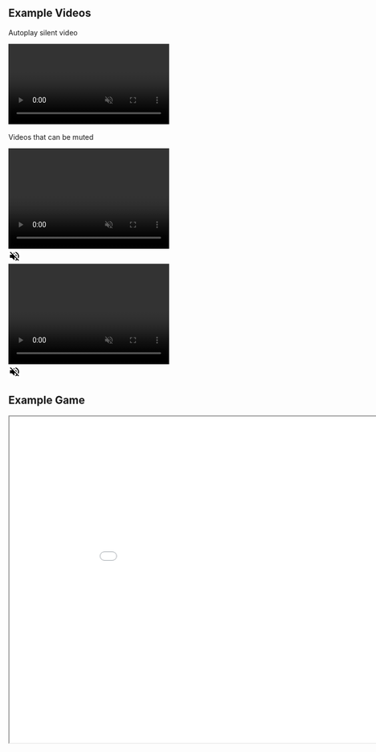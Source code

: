 ## Example Videos

Autoplay silent video

<video autoplay muted loop width="320">

    <source src="Video/Test.webm"
            type="video/webm">

    <source src="Video/Test.mp4"
            type="video/mp4">

    Sorry, your browser doesn't support embedded videos.
</video>

Videos that can be muted

<div class="row">
  <div class="column">
    <video id="myVideo" src="TestWithSound.mp4" width="320" height="200" autoplay muted loop preload></video>
  </div>
  <div class="column">
    <img src="volumeOff.png" controlledVideoId="myVideo" onclick="toogleMute()">
  </div>
</div>

<div class="row">
  <div class="column">
    <video id="myVideo2" src="TestWithSound.mp4" width="320" height="200" autoplay muted loop preload></video>
  </div>
  <div class="column">
    <img src="volumeOff.png" controlledVideoId="myVideo2" onclick="toogleMute()">
  </div>
</div>

<script>
var vid = document.getElementById("myVideo");
function toggleMute(event) { 
    var el = event.target;
    var vidId = el.getAttribute('controlledVideoId');
    var vid = document.getElementById(vidId);
    vid.muted = !vid.muted;
    el.src = vid.muted ? "volumeOff.png" : "volumeOn.png";
}
</script>

## Example Game

<iframe src="Bubbles/index.html" style="width:960px; height:650px">
